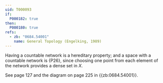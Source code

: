 ```yaml
---
uid: T000093
if:
  P000182: true
then:
  P000180: true
refs:
  - zb: "0684.54001"
    name: General Topology (Engelking, 1989)
---
```


Having a countable network is a hereditary property; and a space with a countable network is {P26}, since choosing one point from each element of the network provides a dense set in $X$.

See page 127 and the diagram on page 225 in {{zb:0684.54001}}.

